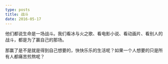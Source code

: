 ```yaml
---
type: posts
title: 战斗
date: 2016-05-17
---
```


他们都说生命是一场战斗。我们看冰与火之歌、看电影小说、看动画片、看别人的战斗，都是为了赢自己的那场。

那赢了是不是就是得到自己想要的，快快乐乐的生活呢？如果一个人想要的只是所有人都痛苦煎熬呢？
